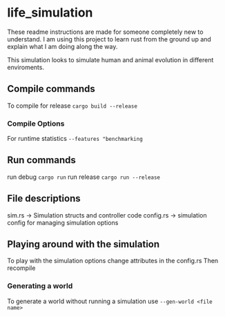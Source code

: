 # life_simulation
These readme instructions are made for someone completely new to understand. I am using this
project to learn rust from the ground up and explain what I am doing along the way.

This simulation looks to simulate human and animal evolution in different enviroments.

## Compile commands
To compile for release
`cargo build --release`

### Compile Options
For runtime statistics
`--features "benchmarking`

## Run commands
run debug
`cargo run`
run release
`cargo run --release`

## File descriptions
sim.rs -> Simulation structs and controller code
config.rs -> simulation config for managing simulation options

## Playing around with the simulation
To play with the simulation options change attributes in the config.rs
Then recompile

### Generating a world
To generate a world without running a simulation use
`--gen-world <file name>`
